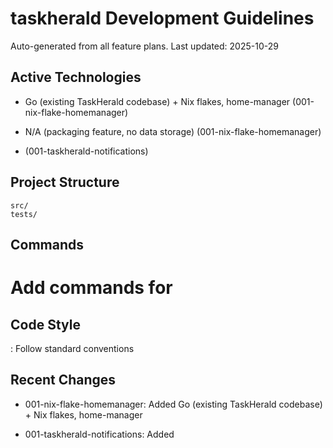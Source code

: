 # taskherald Development Guidelines

Auto-generated from all feature plans. Last updated: 2025-10-29

## Active Technologies
- Go (existing TaskHerald codebase) + Nix flakes, home-manager (001-nix-flake-homemanager)
- N/A (packaging feature, no data storage) (001-nix-flake-homemanager)

- (001-taskherald-notifications)

## Project Structure

```text
src/
tests/
```

## Commands

# Add commands for 

## Code Style

: Follow standard conventions

## Recent Changes
- 001-nix-flake-homemanager: Added Go (existing TaskHerald codebase) + Nix flakes, home-manager

- 001-taskherald-notifications: Added

<!-- MANUAL ADDITIONS START -->
<!-- MANUAL ADDITIONS END -->
